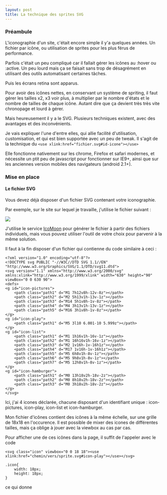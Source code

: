 ```yaml
---
layout: post
title: La technique des sprites SVG
---
```


### Préambule

L'iconographie d'un site, c'était encore simple il y'a quelques années. Un fichier par icône, ou utilisation de sprites pour les plus férus de performance.

Parfois c'était un peu compliqué car il fallait gérer les icônes au :hover ou :active. Un peu lourd mais ça se faisait sans trop de désagrément en utilisant des outils automatisant certaines tâches.

Puis les écrans retina sont apparus.

Pour avoir des icônes nettes, en conservant un système de spriting, il faut gérer les tailles x2, x3 voir plus, à multiplier par le nombre d'états et le nombre de tailles de chaque icône. Autant dire que ça devient très très vite chronopage et lourd à gérer.

Mais heureusement il y a le SVG. Plusieurs techniques existent, avec des avantages et des inconvénients.

Je vais expliquer l'une d'entre elles, qui allie facilité d'utilisation, customisation, et qui est bien supportée avec un peu de tweak. Il s'agit de la technique du ``<use xlink:href="fichier.svg#id-icone"></use>``

Elle fonctionne nativement sur les chrome, Firefox et safari modernes, et nécessite un ptit peu de javascript pour fonctionner sur IE9+, ainsi que sur les anciennes version mobiles des navigateurs (android 2.1+).

### Mise en place

#### Le fichier SVG

Vous devez déjà disposer d'un fichier SVG contenant votre iconographie.

Par exemple, sur le site sur lequel je travaille, j'utilise le fichier suivant : 

![](https://www.academiedugout.fr/bundles/udgweb/img/sprites-18px.svg)

J'utilise le service [IcoMoon](https://icomoon.io/app/#/select) pour générer le fichier à partir des fichiers individuels, mais vous pouvez utiliser l'outil de votre choix pour parvenir à la même solution.

Il faut à la fin disposer d'un fichier qui contienne du code similaire à ceci :

    <?xml version="1.0" encoding="utf-8"?>
    <!DOCTYPE svg PUBLIC "-//W3C//DTD SVG 1.1//EN" "http://www.w3.org/Graphics/SVG/1.1/DTD/svg11.dtd">
    <svg version="1.1" xmlns="http://www.w3.org/2000/svg" xmlns:xlink="http://www.w3.org/1999/xlink" width="630" height="90" viewBox="0 0 630 90">
    <defs>
    <g id="icon-pictures">
    	<path class="path1" d="M1 7h12v8h-12v-8z"></path>
    	<path class="path2" d="M2 5h13v1h-13v-1z"></path>
    	<path class="path3" d="M14 5h1v8h-1v-8z"></path>
    	<path class="path4" d="M4 3h13v1h-13v-1z"></path>
    	<path class="path5" d="M16 3h1v8h-1v-8z"></path>
    </g>
    <g id="icon-play">
    	<path class="path1" d="M5 3l10 6.001-10 5.999z"></path>
    </g>
    <g id="icon-list">
    	<path class="path1" d="M1 1h16v1h-16v-1z"></path>
    	<path class="path2" d="M1 16h16v1h-16v-1z"></path>
    	<path class="path3" d="M2 1v16h-1v-16h1z"></path>
    	<path class="path4" d="M17 1v16h-1v-16h1z"></path>
    	<path class="path5" d="M5 6h8v1h-8v-1z"></path>
    	<path class="path6" d="M5 9h8v1h-8v-1z"></path>
    	<path class="path7" d="M5 12h8v1h-8v-1z"></path>
    </g>
    <g id="icon-hamburger">
    	<path class="path1" d="M0 13h18v2h-18v-2z"></path>
    	<path class="path2" d="M0 8h18v2h-18v-2z"></path>
    	<path class="path3" d="M0 3h18v2h-18v-2z"></path>
    </g>
    </svg>

Ici, j'ai 4 icones déclarée, chacune disposant d'un identifiant unique : icon-pictures, icon-play, icon-list et icon-hamburger.

Mon fichier d'icônes contient des icônes à la même échelle, sur une grille de 18x18 en l'occurence. Il est possible de mixer des icones de différentes tailles, mais ça oblige à jouer avec la viewbox au cas par cas.

Pour afficher une de ces icônes dans la page, il suffit de l'appeler avec le code

    <svg class="icon" viewbox="0 0 18 18"><use xlink:href="chemin/vers/sprite.svg#icon-play"></use></svg>
    
    .icon{
        width: 18px;
        height: 18px;
    }


ce qui donne 

<style>
icon{
width: 18px;
height: 18px;
}
</style>

<svg class="icon" viewbox="0 0 18 18"><use xlink:href="images/sprites.svg#icon-play"></use></svg>




